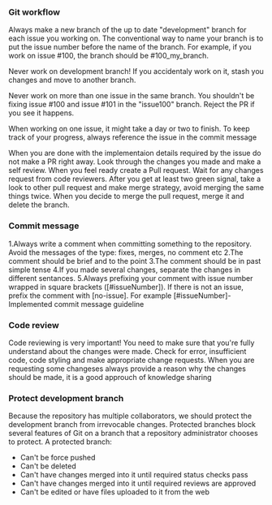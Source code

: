 
### Git workflow
Always make a new branch of the up to date "development" branch for each issue you working on. 
The conventional way to name your branch is to put the issue number before the name of the branch. 
For example, if you work on issue #100, the branch should be #100_my_branch.
  
Never work on development branch! If you accidentaly work on it, stash you changes and move to another branch.
  
Never work on more than one issue in the same branch. 
You shouldn't be fixing issue #100 and issue #101 in the "issue100" branch. Reject the PR if you see it happens.
  
When working on one issue, it might take a day or two to finish. To keep track of your progress, always reference the issue in the commit message
   
When you are done with the implementaion details required by the issue do not make a PR right away. 
Look through the changes you made and make a self review. When you feel ready create a Pull request. 
Wait for any changes request from code reviewers. 
After you get at least two green signal, take a look to other pull request and make merge strategy, avoid merging the same things twice.
When you decide to merge the pull request, merge it and delete the branch. 
  
### Commit message
1.Always write a comment when committing something to the repository. Avoid the messages of the type: fixes, merges, no comment etc
2.The comment should be brief and to the point
3.The comment should be in past simple tense
4.If you made several changes, separate the changes in different sentances.
5.Always prefixing your comment with issue number wrapped in square brackets ([#issueNumber]). If there is not an issue, prefix the comment with [no-issue]. 
For example [#issueNumber]-Implemented commit message guideline
 
### Code review
Code reviewing is very important! You need to make sure that you're fully understand about the changes were made. 
Check for error, insufficient code, code styling and make appropriate change requests. 
When you are requesting some changeses always provide a reason why the changes should be made, it is a good approuch of knowledge sharing
  
 ### Protect development branch
Because the repository has multiple collaborators, we should protect the development branch from irrevocable changes.
Protected branches block several features of Git on a branch that a repository administrator chooses to protect. A protected branch:
- Can't be force pushed
- Can't be deleted
- Can't have changes merged into it until required status checks pass
- Can't have changes merged into it until required reviews are approved
- Can't be edited or have files uploaded to it from the web
